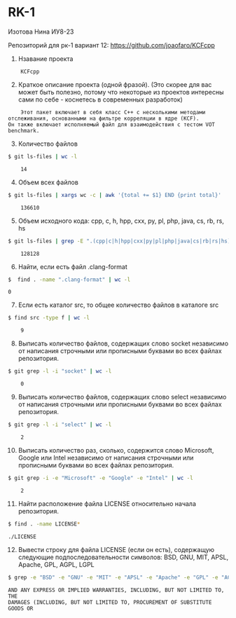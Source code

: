 # RK-1

Изотова Нина ИУ8-23

Репозиторий для рк-1 вариант 12: https://github.com/joaofaro/KCFcpp

1. Нзавание проекта
```
    KCFcpp
```
2. Краткое описание проекта (одной фразой). (Это скорее для вас может быть полезно, потому что некоторые из проектов интересны сами по себе - коснетесь в современных разработок)
```
    Этот пакет включает в себя класс C++ с несколькими методами отслеживания, основанными на фильтре корреляции в ядре (KCF).
Он также включает исполняемый файл для взаимодействия с тестом VOT benchmark.
```
3. Количество файлов
```bash
$ git ls-files | wc -l
```
```
    14
```
4. Объем всех файлов
```bash
$ git ls-files | xargs wc -c | awk '{total += $1} END {print total}'
```
```
    136610
```
5. Объем исходного кода: cpp, c, h, hpp, cxx, py, pl, php, java, cs, rb, rs, hs
```bash
$ git ls-files | grep -E ".(cpp|c|h|hpp|cxx|py|pl|php|java|cs|rb|rs|hs)$" | xargs wc -c | awk '{total += $1} END {print total}'
```
```
    128128
```
6. Найти, если есть файл .clang-format
```bash
$  find . -name ".clang-format" | wc -l
```
```
0
```

7. Если есть каталог src, то общее количество файлов в каталоге src
```bash
$ find src -type f | wc -l
```
```
    9
```
8. Выписать количество файлов, содержащих слово socket независимо от написания строчными или прописными буквами во всех файлах репозитория.
```bash
$ git grep -l -i "socket" | wc -l
```
```
    0
```
9. Выписать количество файлов, содержащих слово select независимо от написания строчными или прописными буквами во всех файлах репозитория.
```bash
$ git grep -l -i "select" | wc -l
```
```
    2
```
10. Выписать количество раз, сколько, содержится слово Microsoft, Google или Intel независимо от написания строчными или прописными буквами во всех файлах репозитория.
```bash
$ git grep -i -e "Microsoft" -e "Google" -e "Intel" | wc -l
```
```
    2
```
11. Найти расположение файла LICENSE относительно начала репозитория.
```bash
$ find . -name LICENSE*
```
```
./LICENSE
```
12. Вывести строку для файла LICENSE (если он есть), содержащую следующие подпоследовательности символов: BSD, GNU, MIT, APSL, Apache, GPL, AGPL, LGPL
```bash
$ grep -e "BSD" -e "GNU" -e "MIT" -e "APSL" -e "Apache" -e "GPL" -e "AGPL" -e "LGPL" ./LICENSE
```
```
AND ANY EXPRESS OR IMPLIED WARRANTIES, INCLUDING, BUT NOT LIMITED TO, THE
DAMAGES (INCLUDING, BUT NOT LIMITED TO, PROCUREMENT OF SUBSTITUTE GOODS OR
```
